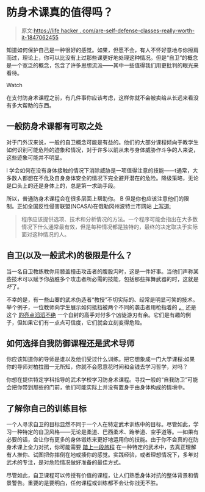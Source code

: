 # 防身术课真的值得吗？

> 原文:[https://life hacker . com/are-self-defense-classes-really-worth-it-1847062455](https://lifehacker.com/are-self-defense-classes-really-worth-it-1847062455)

知道如何保护自己是一种很好的感觉。如果，但愿不会，有人不怀好意地与你擦肩而过，理论上，你可以比没有上过那些课更好地处理这种情况。但是“自卫”的概念是一个宽泛的概念，包含了许多思想流派——其中一些值得我们用更批判的眼光来看待。

Watch

在支付防身术课程之前，有几件事你应该考虑，这样你就不会被卖给从长远来看没有多大帮助的东西。

## 一般防身术课都有可取之处

对于门外汉来说，一般的自卫概念可能是有益的。他们的大部分课程倾向于教学生如何识别可能危险的迹象和情况，对于许多以前从未与身体威胁作斗争的人来说，这些迹象可能并不明显。

l 学会如何在没有身体接触的情况下消除威胁是一项值得注意的技能——t通常，大多数人都想在不危及自身身体安全的情况下完全避开潜在的危险。降级策略，无论是口头上的还是身体上的，总是第一求助手段。

所以，普通防身术课程会在很多层面上帮助你。 B 但是你也应该注意他们的限制。正如全国反性侵害联盟(NCASA)在俄勒冈州波特兰市网站 [上写道:](https://www.portlandoregon.gov/police/article/61885)

> 程序应该提供选项、技术和分析情况的方法。一个程序可能会指出在大多数情况下什么通常最有效，但是每种情况都是独特的，最终的决定取决于实际面对这种情况的人。

## 自卫(以及一般武术)的极限是什么？

当一名自卫教练教你用膝盖撞击攻击者的腹股沟时，这是一件好事。当他们声称某些技术可以赋予你战胜多个攻击者所必需的技能，包括那些挥舞武器的时，这就是*坏*了。

不幸的是，有一些山寨的武术伪造者“教授”不切实际的、经常是明显可笑的技术。举个例子，一位教师向学生展示如何抵挡被两个不同的袭击者用枪指着的 [*。*](https://www.instagram.com/p/CPdXdwElfT2/) 还是这个 [的亮点滔滔不绝](https://www.youtube.com/watch?v=4XmRM0Qqj8k) 一个自封的高手对付多个凶徒游刃有余。它们是有趣的例子，但如果它们有一点点可信度，它们就会立刻变得危险。

## 如何选择自我防御课程还是武术导师

你应该知道你的导师是谁以及他们受过什么训练。把它想象成一门大学课程:如果你的导师对柏拉图一无所知，你就不会愿意花时间和金钱去学习哲学，对吗？

你想在提供特定学科指导的武术学校学习防身术课程。寻找一般的“自我防卫”可能会把你带到那些的门前，他们可能实际上并没有置身于由身体构成的情境中。

## 了解你自己的训练目标

一个人寻求自卫的目标显然不同于一个人在特定武术训练中的目标。尽管如此，学习一种特定的自卫风格——无论是柔道、巴西柔术、跆拳道、空手道等。—如果有必要的话，会让你有更多的身体锻炼来更好地运用你的技能。由于你不会真的在防身术课上全力对抗，你可能需要 [踏上一段旅程](https://lifehacker.com/which-martial-art-is-right-for-you-1846189330) 在一种特定的武术中，去真正理解有人推你、试图把你摔倒在地或揍你的感觉。实践经验，或者理想情况下，多年对武术的专注，是对危险情况做好准备的最佳方式。

尽管如此，自卫课程可以传授有价值的课程，让人们熟悉身体对抗的整体背景和情景警告。重要的是要明白，任何课程或训练都不会让你战无不胜。